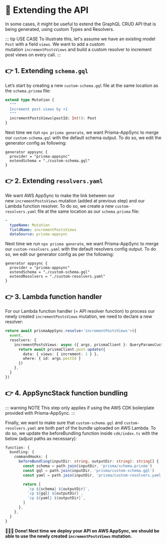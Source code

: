 # 🔌 Extending the API

In some cases, it might be useful to extend the GraphQL CRUD API that is being generated, using custom Types and Resolvers.

::: tip USE CASE
To illustrate this, let's assume we have an existing model `Post` with a field `views`. We want to add a custom mutation `incrementPostsViews` and build a custom resolver to increment post views on every call.
:::

## 👉 1. Extending `schema.gql`

Let’s start by creating a new `custom-schema.gql` file at the same location as the `schema.prisma` file:

```graphql
extend type Mutation {
  """
  Increment post views by +1
  """
  incrementPostsViews(postId: Int!): Post
}
```

Next time we run `npx prisma generate`, we want Prisma-AppSync to merge our `custom-schema.gql` with the default schema output. To do so, we edit the generator config as following:

```json{3}
generator appsync {
  provider = "prisma-appsync"
  extendSchema = "./custom-schema.gql"
}
```

## 👉 2. Extending `resolvers.yaml`

We want AWS AppSync to make the link between our new `incrementPostsViews` mutation (added at previous step) and our Lambda function resolver. To do so, we create a new `custom-resolvers.yaml` file at the same location as our `schema.prisma` file:

```yaml
- 
  typeName: Mutation
  fieldName: incrementPostsViews
  dataSource: prisma-appsync
```

Next time we run `npx prisma generate`, we want Prisma-AppSync to merge our `custom-resolvers.yaml` with the default resolvers config output. To do so, we edit our generator config as per the following:

```json{4}
generator appsync {
  provider = "prisma-appsync"
  extendSchema = "./custom-schema.gql"
  extendResolvers = "./custom-resolvers.yaml"
}
```

## 👉 3. Lambda function handler

For our Lambda function handler (= API resolver function) to process our newly created `incrementPostsViews` mutation, we need to declare a new resolver:

```ts
return await prismaAppSync.resolve<'incrementPostsViews'>({
  event,
  resolvers: {
    incrementPostsViews: async ({ args, prismaClient }: QueryParamsCustom) => {
      return await prismaClient.post.update({
        data: { views: { increment: 1 } },
        where: { id: args.postId }
      })
    },
  }
})
```

## 👉 4. AppSyncStack function bundling

::: warning NOTE
This step only applies if using the AWS CDK boilerplate provided with Prisma-AppSync.
:::

Finally, we want to make sure that `custom-schema.gql` and `custom-resolvers.yaml` are both part of the bundle uploaded on AWS Lambda. To do so, we update the beforeBundling function inside `cdk/index.ts` with the below (adjust paths as necessary):

```ts
function: {
  bundling: {
    commandHooks: {
      beforeBundling(inputDir: string, outputDir: string): string[] {
        const schema = path.join(inputDir, 'prisma/schema.prisma')
        const gql = path.join(inputDir, 'prisma/custom-schema.gql')
        const yaml = path.join(inputDir, 'prisma/custom-resolvers.yaml')

        return [
          `cp ${schema} ${outputDir}`,
          `cp ${gql} ${outputDir}`,
          `cp ${yaml} ${outputDir}`,
        ]
      },
    },
  }
}
```

🚀🚀🚀 **Done! Next time we deploy your API on AWS AppSync, we should be able to use the newly created `incrementPostsViews` mutation.**
